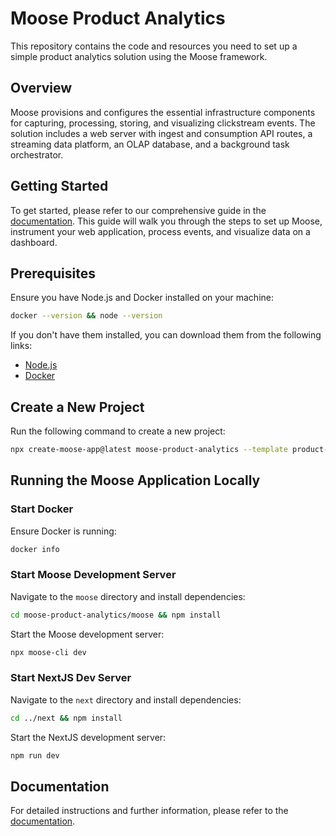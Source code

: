 # Moose Product Analytics

This repository contains the code and resources you need to set up a simple product analytics solution using the Moose framework.

## Overview

Moose provisions and configures the essential infrastructure components for capturing, processing, storing, and visualizing clickstream events. The solution includes a web server with ingest and consumption API routes, a streaming data platform, an OLAP database, and a background task orchestrator.

## Getting Started

To get started, please refer to our comprehensive guide in the [documentation](https://docs.moosejs.com/templates/product-analytics). This guide will walk you through the steps to set up Moose, instrument your web application, process events, and visualize data on a dashboard.

## Prerequisites

Ensure you have Node.js and Docker installed on your machine:

```bash
docker --version && node --version
```

If you don't have them installed, you can download them from the following links:

- [Node.js](https://nodejs.org/en/download/)
- [Docker](https://www.docker.com/products/docker-desktop)

## Create a New Project

Run the following command to create a new project:

```bash
npx create-moose-app@latest moose-product-analytics --template product-analytics

```

## Running the Moose Application Locally

### Start Docker

Ensure Docker is running:

```bash
docker info
```

### Start Moose Development Server

Navigate to the `moose` directory and install dependencies:

```bash
cd moose-product-analytics/moose && npm install

```

Start the Moose development server:

```bash
npx moose-cli dev

```

### Start NextJS Dev Server

Navigate to the `next` directory and install dependencies:

```bash
cd ../next && npm install

```

Start the NextJS development server:

```bash
npm run dev

```

## Documentation

For detailed instructions and further information, please refer to the [documentation](https://docs.moosejs.com/templates/product-analytics).
